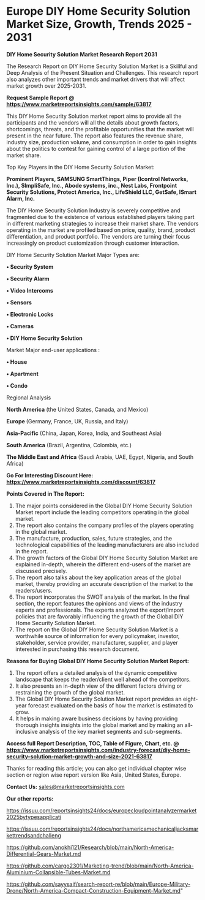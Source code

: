 # Europe DIY Home Security Solution Market Size, Growth, Trends 2025 - 2031

<strong>DIY Home Security Solution Market Research Report 2031</strong>

The Research Report on DIY Home Security Solution Market is a Skillful and Deep Analysis of the Present Situation and Challenges. This research report also analyzes other important trends and market drivers that will affect market growth over 2025-2031.

<strong>Request Sample Report @ <a href=https://www.marketreportsinsights.com/sample/63817>https://www.marketreportsinsights.com/sample/63817</a></strong>

This DIY Home Security Solution market report aims to provide all the participants and the vendors will all the details about growth factors, shortcomings, threats, and the profitable opportunities that the market will present in the near future. The report also features the revenue share, industry size, production volume, and consumption in order to gain insights about the politics to contest for gaining control of a large portion of the market share.

Top Key Players in the DIY Home Security Solution Market:

<strong>Prominent Players, SAMSUNG SmartThings, Piper (Icontrol Networks, Inc.), SImpliSafe, Inc., Abode systems, inc., Nest Labs, Frontpoint Security Solutions, Protect America, Inc., LifeShield LLC, GetSafe, ISmart Alarm, Inc.</strong>

The DIY Home Security Solution Industry is severely competitive and fragmented due to the existence of various established players taking part in different marketing strategies to increase their market share. The vendors operating in the market are profiled based on price, quality, brand, product differentiation, and product portfolio. The vendors are turning their focus increasingly on product customization through customer interaction.

DIY Home Security Solution Market Major Types are:

<strong>• Security System

• Security Alarm

• Video Intercoms

• Sensors

• Electronic Locks

• Cameras

• DIY Home Security Solution</strong>

Market Major end-user applications :

<strong>• House

• Apartment

• Condo</strong>

Regional Analysis

</u><strong><b>North America</b></strong> (the United States, Canada, and Mexico)

<strong><b>Europe </b></strong>(Germany, France, UK, Russia, and Italy)

<strong><b>Asia-Pacific</b></strong> (China, Japan, Korea, India, and Southeast Asia)

<strong><b>South America</b></strong> (Brazil, Argentina, Colombia, etc.)

<strong><b>The Middle East and Africa</b></strong> (Saudi Arabia, UAE, Egypt, Nigeria, and South Africa)

<strong>Go For Interesting Discount Here: <a href=https://www.marketreportsinsights.com/discount/63817>https://www.marketreportsinsights.com/discount/63817</a></strong>

<strong>Points Covered in The Report:</strong>
<ol>
  <li>The major points considered in the Global DIY Home Security Solution Market report include the leading competitors operating in the global market.</li>
  <li>The report also contains the company profiles of the players operating in the global market.</li>
  <li>The manufacture, production, sales, future strategies, and the technological capabilities of the leading manufacturers are also included in the report.</li>
  <li>The growth factors of the Global DIY Home Security Solution Market are explained in-depth, wherein the different end-users of the market are discussed precisely.</li>
  <li>The report also talks about the key application areas of the global market, thereby providing an accurate description of the market to the readers/users.</li>
  <li>The report incorporates the SWOT analysis of the market. In the final section, the report features the opinions and views of the industry experts and professionals. The experts analyzed the export/import policies that are favorably influencing the growth of the Global DIY Home Security Solution Market.</li>
  <li>The report on the Global DIY Home Security Solution Market is a worthwhile source of information for every policymaker, investor, stakeholder, service provider, manufacturer, supplier, and player interested in purchasing this research document.</li>
</ol>
<strong>Reasons for Buying Global DIY Home Security Solution Market Report:</strong>

<ol>
  <li>The report offers a detailed analysis of the dynamic competitive landscape that keeps the reader/client well ahead of the competitors.</li>
  <li>It also presents an in-depth view of the different factors driving or restraining the growth of the global market.</li>
  <li>The Global DIY Home Security Solution Market report provides an eight-year forecast evaluated on the basis of how the market is estimated to grow.</li>
  <li>It helps in making aware business decisions by having providing thorough insights insights into the global market and by making an all-inclusive analysis of the key market segments and sub-segments.</li>
</ol>
<strong>Access full Report Description, TOC, Table of Figure, Chart, etc. @ <a href=https://www.marketreportsinsights.com/industry-forecast/diy-home-security-solution-market-growth-and-size-2021-63817>https://www.marketreportsinsights.com/industry-forecast/diy-home-security-solution-market-growth-and-size-2021-63817</a></strong>


Thanks for reading this article; you can also get individual chapter wise section or region wise report version like Asia, United States, Europe.

<strong>Contact Us:</strong>
sales@marketreportsinsights.com

<strong>Our other reports:</strong>

<a href=https://issuu.com/reportsinsights24/docs/europecloudpointanalyzermarket2025bytypesapplicati>https://issuu.com/reportsinsights24/docs/europecloudpointanalyzermarket2025bytypesapplicati</a>

<a href=https://issuu.com/reportsinsights24/docs/northamericamechanicaljacksmarkettrendsandchalleng>https://issuu.com/reportsinsights24/docs/northamericamechanicaljacksmarkettrendsandchalleng</a>

<a href=https://github.com/anokhi121/Research/blob/main/North-America-Differential-Gears-Market.md>https://github.com/anokhi121/Research/blob/main/North-America-Differential-Gears-Market.md</a>

<a href=https://github.com/cargo2301/Marketing-trend/blob/main/North-America-Aluminium-Collapsible-Tubes-Market.md>https://github.com/cargo2301/Marketing-trend/blob/main/North-America-Aluminium-Collapsible-Tubes-Market.md</a>

<a href=https://github.com/sayysaif/search-report-re/blob/main/Europe-Military-Drone/North-America-Compact-Construction-Equipment-Market.md>https://github.com/sayysaif/search-report-re/blob/main/Europe-Military-Drone/North-America-Compact-Construction-Equipment-Market.md</a>"
